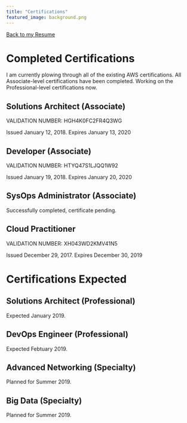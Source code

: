 ```yaml
---
title: "Certifications"
featured_image: background.png
---
```


[Back to my Resume](/resume)

# Completed Certifications

I am currently plowing through all of the existing AWS certifications. All Associate-level certifications have been completed. Working on the Professional-level certifications now.

## Solutions Architect (Associate)

VALIDATION NUMBER: HGH4K0FC2FR4Q3WG

Issued January 12, 2018. Expires January 13, 2020

## Developer (Associate)

VALIDATION NUMBER: HTYQ47S1LJQQ1W92

Issued January 19, 2018. Expires January 20, 2020

## SysOps Administrator (Associate)

Successfully completed, certificate pending.

## Cloud Practitioner

VALIDATION NUMBER: XH043WD2KMV41N5

Issued December 29, 2017. Expires December 30, 2019

# Certifications Expected

## Solutions Architect (Professional)

Expected January 2019.

## DevOps Engineer (Professional)

Expected Febtuary 2019.

## Advanced Networking (Specialty)

Planned for Summer 2019.

## Big Data (Specialty)

Planned for Summer 2019.

